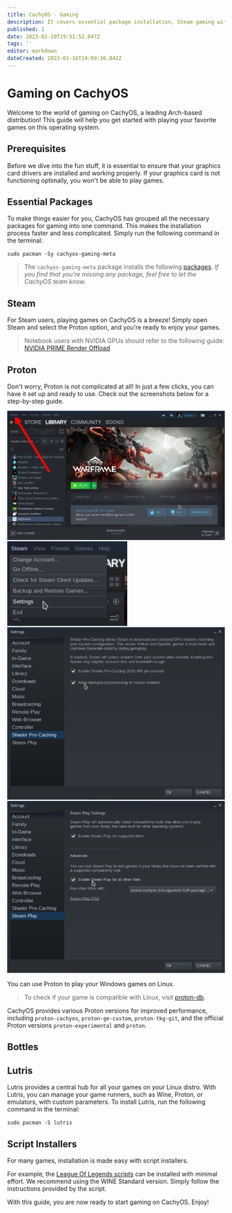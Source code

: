 ```yaml
---
title: CachyOS - Gaming
description: It covers essential package installation, Steam gaming with Proton, various Proton version options, Lutris as a central hub for all games, and script installers for popular games like League of Legends.
published: 1
date: 2023-02-20T19:51:52.047Z
tags: ''
editor: markdown
dateCreated: 2023-01-16T19:09:36.842Z
---
```


# Gaming on CachyOS

Welcome to the world of gaming on CachyOS, a leading Arch-based distribution! This guide will help you get started with playing your favorite games on this operating system.

## Prerequisites

Before we dive into the fun stuff, it is essential to ensure that your graphics card drivers are installed and working properly. If your graphics card is not functioning optimally, you won't be able to play games.

## Essential Packages

To make things easier for you, CachyOS has grouped all the necessary packages for gaming into one command. This makes the installation process faster and less complicated. Simply run the following command in the terminal:

```
sudo pacman -Sy cachyos-gaming-meta
```

> The `cachyos-gaming-meta` package installs the following [packages](https://github.com/CachyOS/CachyOS-PKGBUILDS/blob/master/cachyos-gaming-meta/PKGBUILD). _If you find that you're missing any package, feel free to let the CachyOS team know._

## Steam

For Steam users, playing games on CachyOS is a breeze! Simply open Steam and select the Proton option, and you're ready to enjoy your games.

> Notebook users with NVIDIA GPUs should refer to the following guide: [NVIDIA PRIME Render Offload](https://wiki.cachyos.org/en/notebooks)

## Proton

Don't worry, Proton is not complicated at all! In just a few clicks, you can have it set up and ready to use. Check out the screenshots below for a step-by-step guide.

![screenshot_20230116_212054.png](/src/content/docs/Images/screenshot_20230116_212054.png)
![screenshot_20230116_212256.png](/src/content/docs/Images/screenshot_20230116_212256.png)
![screenshot_20230116_212402.png](/src/content/docs/Images/screenshot_20230116_212402.png)
![screenshot_20230116_212343.png](/src/content/docs/Images/screenshot_20230116_212343.png)

You can use Proton to play your Windows games on Linux.

> To check if your game is compatible with Linux, visit [proton-db](https://www.protondb.com/).

CachyOS provides various Proton versions for improved performance, including `proton-cachyos`, `proton-ge-custom`, `proton-tkg-git`, and the official Proton versions `proton-experimental` and `proton`.

## Bottles

## Lutris

Lutris provides a central hub for all your games on your Linux distro. With Lutris, you can manage your game runners, such as Wine, Proton, or emulators, with custom parameters. To install Lutris, run the following command in the terminal:

```
sudo pacman -S lutris
```

## Script Installers

For many games, installation is made easy with script installers.

For example, the [League Of Legends scripts](https://lutris.net/games/league-of-legends/) can be installed with minimal effort. We recommend using the WINE Standard version. Simply follow the instructions provided by the script.

With this guide, you are now ready to start gaming on CachyOS. Enjoy!
